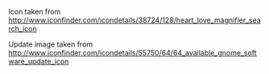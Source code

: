 

Icon taken from http://www.iconfinder.com/icondetails/38724/128/heart_love_magnifier_search_icon

Update image taken from http://www.iconfinder.com/icondetails/55750/64/64_available_gnome_software_update_icon